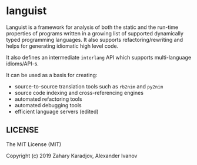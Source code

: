 
# languist

Languist is a framework for analysis of both the static and the run-time properties of programs written in a growing list of supported dynamically typed programming languages. It also supports refactoring/rewriting and helps for generating idiomatic high level code.

It also defines an intermediate `interlang` API which supports multi-language idioms/API-s.

It can be used as a basis for creating:

* source-to-source translation tools such as `rb2nim` and `py2nim`
* source code indexing and cross-referencing engines
* automated refactoring tools
* automated debugging tools
* efficient language servers (edited) 


## LICENSE

The MIT License (MIT)

Copyright (c) 2019 Zahary Karadjov, Alexander Ivanov

